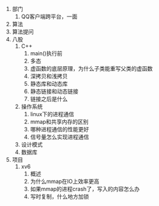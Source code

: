 1. 部门
   1. QQ客户端跨平台，一面
2. 算法
3. 算法提问
4. 八股
   1. C++
      1. main()执行前
      2. 多态
      3. 虚函数的底层原理，为什么子类能重写父类的虚函数
      4. 深拷贝和浅拷贝
      5. 静态库和动态库
      6. 静态链接和动态链接
      7. 链接之后是什么
   2. 操作系统
      1. linux下的进程通信
      2. mmap和共享内存的区别
      3. 哪种进程通信的性能更好
      4. 信号量怎么实现进程通信
   3. 设计模式
   4. 数据库
5. 项目
   1. xv6
      1. 概述
      2. 为什么mmap在IO上效率更高
      3. 如果mmap的进程crash了，写入的内容怎么办
      4. 写时复制，什么地方加锁